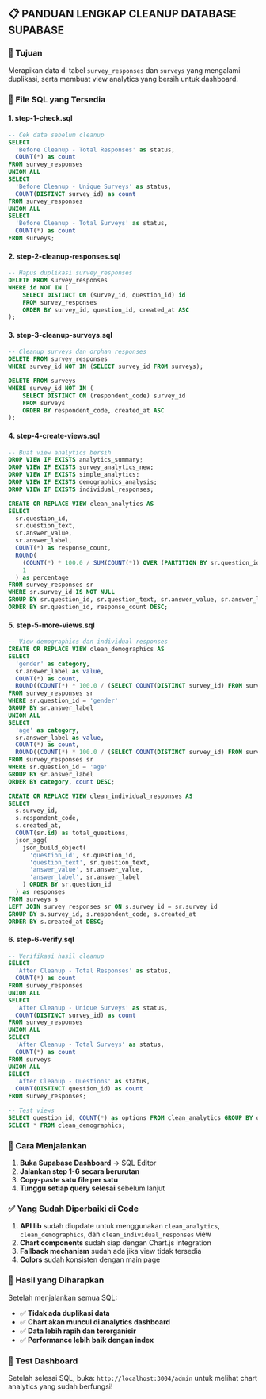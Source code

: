 ## 📋 PANDUAN LENGKAP CLEANUP DATABASE SUPABASE

### 🎯 Tujuan
Merapikan data di tabel `survey_responses` dan `surveys` yang mengalami duplikasi, serta membuat view analytics yang bersih untuk dashboard.

### 📁 File SQL yang Tersedia

#### 1. **step-1-check.sql** 
```sql
-- Cek data sebelum cleanup
SELECT 
  'Before Cleanup - Total Responses' as status,
  COUNT(*) as count
FROM survey_responses
UNION ALL
SELECT 
  'Before Cleanup - Unique Surveys' as status,
  COUNT(DISTINCT survey_id) as count
FROM survey_responses
UNION ALL
SELECT 
  'Before Cleanup - Total Surveys' as status,
  COUNT(*) as count
FROM surveys;
```

#### 2. **step-2-cleanup-responses.sql**
```sql
-- Hapus duplikasi survey_responses
DELETE FROM survey_responses 
WHERE id NOT IN (
    SELECT DISTINCT ON (survey_id, question_id) id
    FROM survey_responses
    ORDER BY survey_id, question_id, created_at ASC
);
```

#### 3. **step-3-cleanup-surveys.sql**
```sql
-- Cleanup surveys dan orphan responses
DELETE FROM survey_responses 
WHERE survey_id NOT IN (SELECT survey_id FROM surveys);

DELETE FROM surveys 
WHERE survey_id NOT IN (
    SELECT DISTINCT ON (respondent_code) survey_id
    FROM surveys
    ORDER BY respondent_code, created_at ASC
);
```

#### 4. **step-4-create-views.sql**
```sql
-- Buat view analytics bersih
DROP VIEW IF EXISTS analytics_summary;
DROP VIEW IF EXISTS survey_analytics_new;
DROP VIEW IF EXISTS simple_analytics;
DROP VIEW IF EXISTS demographics_analysis;
DROP VIEW IF EXISTS individual_responses;

CREATE OR REPLACE VIEW clean_analytics AS
SELECT 
  sr.question_id,
  sr.question_text,
  sr.answer_value,
  sr.answer_label,
  COUNT(*) as response_count,
  ROUND(
    (COUNT(*) * 100.0 / SUM(COUNT(*)) OVER (PARTITION BY sr.question_id)), 
    1
  ) as percentage
FROM survey_responses sr
WHERE sr.survey_id IS NOT NULL
GROUP BY sr.question_id, sr.question_text, sr.answer_value, sr.answer_label
ORDER BY sr.question_id, response_count DESC;
```

#### 5. **step-5-more-views.sql**
```sql
-- View demographics dan individual responses
CREATE OR REPLACE VIEW clean_demographics AS
SELECT 
  'gender' as category,
  sr.answer_label as value,
  COUNT(*) as count,
  ROUND((COUNT(*) * 100.0 / (SELECT COUNT(DISTINCT survey_id) FROM survey_responses WHERE question_id = 'gender')), 1) as percentage
FROM survey_responses sr
WHERE sr.question_id = 'gender'
GROUP BY sr.answer_label
UNION ALL
SELECT 
  'age' as category,
  sr.answer_label as value,
  COUNT(*) as count,
  ROUND((COUNT(*) * 100.0 / (SELECT COUNT(DISTINCT survey_id) FROM survey_responses WHERE question_id = 'age')), 1) as percentage
FROM survey_responses sr
WHERE sr.question_id = 'age'
GROUP BY sr.answer_label
ORDER BY category, count DESC;

CREATE OR REPLACE VIEW clean_individual_responses AS
SELECT 
  s.survey_id,
  s.respondent_code,
  s.created_at,
  COUNT(sr.id) as total_questions,
  json_agg(
    json_build_object(
      'question_id', sr.question_id,
      'question_text', sr.question_text,
      'answer_value', sr.answer_value,
      'answer_label', sr.answer_label
    ) ORDER BY sr.question_id
  ) as responses
FROM surveys s
LEFT JOIN survey_responses sr ON s.survey_id = sr.survey_id
GROUP BY s.survey_id, s.respondent_code, s.created_at
ORDER BY s.created_at DESC;
```

#### 6. **step-6-verify.sql**
```sql
-- Verifikasi hasil cleanup
SELECT 
  'After Cleanup - Total Responses' as status,
  COUNT(*) as count
FROM survey_responses
UNION ALL
SELECT 
  'After Cleanup - Unique Surveys' as status,
  COUNT(DISTINCT survey_id) as count
FROM survey_responses
UNION ALL
SELECT 
  'After Cleanup - Total Surveys' as status,
  COUNT(*) as count
FROM surveys
UNION ALL
SELECT 
  'After Cleanup - Questions' as status,
  COUNT(DISTINCT question_id) as count
FROM survey_responses;

-- Test views
SELECT question_id, COUNT(*) as options FROM clean_analytics GROUP BY question_id ORDER BY question_id;
SELECT * FROM clean_demographics;
```

### 🔧 Cara Menjalankan

1. **Buka Supabase Dashboard** → SQL Editor
2. **Jalankan step 1-6 secara berurutan**
3. **Copy-paste satu file per satu**
4. **Tunggu setiap query selesai** sebelum lanjut

### ✅ Yang Sudah Diperbaiki di Code

1. **API lib** sudah diupdate untuk menggunakan `clean_analytics`, `clean_demographics`, dan `clean_individual_responses` view
2. **Chart components** sudah siap dengan Chart.js integration
3. **Fallback mechanism** sudah ada jika view tidak tersedia
4. **Colors** sudah konsisten dengan main page

### 🎯 Hasil yang Diharapkan

Setelah menjalankan semua SQL:
- ✅ **Tidak ada duplikasi data**
- ✅ **Chart akan muncul di analytics dashboard**  
- ✅ **Data lebih rapih dan terorganisir**
- ✅ **Performance lebih baik dengan index**

### 🚀 Test Dashboard

Setelah selesai SQL, buka: `http://localhost:3004/admin` untuk melihat chart analytics yang sudah berfungsi!